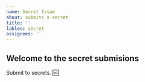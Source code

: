 ```yaml
---
name: Secret Issue
about: submits a secret
title: ''
lables: secret
assignees: ''
---
```


## Welcome to the secret submisions

Submit to secrets. :cool: